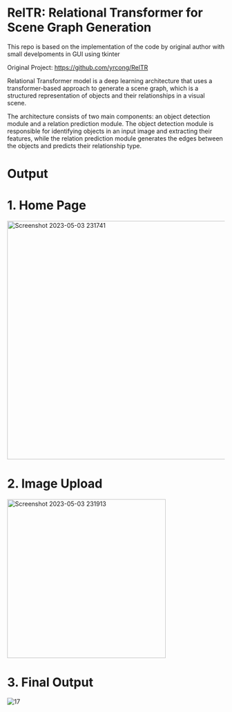 # RelTR: Relational Transformer for Scene Graph Generation

This repo is based on the implementation of the code by original author with small develpoments in GUI using tkinter 

Original Project: https://github.com/yrcong/RelTR

Relational Transformer model is a deep learning architecture that uses a transformer-based approach to generate a scene graph, which is a structured representation of objects and their relationships in a visual scene. 

The architecture consists of two main components: an object detection module and a relation prediction module. The object detection module is responsible for identifying objects in an input image and extracting their features, while the relation prediction module generates the edges between the objects and predicts their relationship type.

# Output
# 1. Home Page 

<img width="551" alt="Screenshot 2023-05-03 231741" src="https://user-images.githubusercontent.com/70916344/236002129-5c7af38a-07b6-4055-9caf-0e898cc94606.png">

# 2. Image Upload 
<img width="367" alt="Screenshot 2023-05-03 231913" src="https://user-images.githubusercontent.com/70916344/236002391-7e6ce61d-b189-4715-993d-9711a6539729.png">

# 3. Final Output

![17](https://user-images.githubusercontent.com/70916344/236000982-1ea217f0-0e21-417d-a9a1-317d065149ec.jpg)


